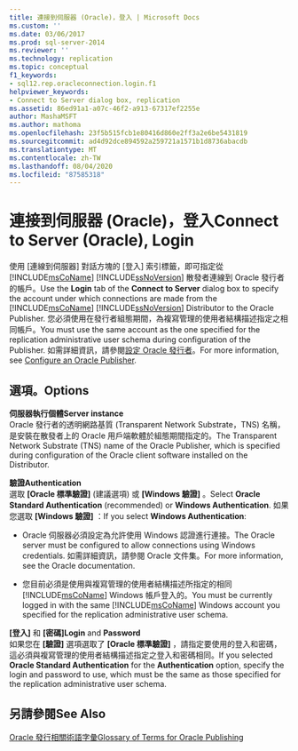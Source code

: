 ```yaml
---
title: 連接到伺服器 (Oracle)，登入 | Microsoft Docs
ms.custom: ''
ms.date: 03/06/2017
ms.prod: sql-server-2014
ms.reviewer: ''
ms.technology: replication
ms.topic: conceptual
f1_keywords:
- sql12.rep.oracleconnection.login.f1
helpviewer_keywords:
- Connect to Server dialog box, replication
ms.assetid: 86ed91a1-a07c-46f2-a913-67317ef2255e
author: MashaMSFT
ms.author: mathoma
ms.openlocfilehash: 23f5b515fcb1e80416d860e2ff3a2e6be5431819
ms.sourcegitcommit: ad4d92dce894592a259721a1571b1d8736abacdb
ms.translationtype: MT
ms.contentlocale: zh-TW
ms.lasthandoff: 08/04/2020
ms.locfileid: "87585318"
---
```

# <a name="connect-to-server-oracle-login"></a><span data-ttu-id="875d6-102">連接到伺服器 (Oracle)，登入</span><span class="sxs-lookup"><span data-stu-id="875d6-102">Connect to Server (Oracle), Login</span></span>
  <span data-ttu-id="875d6-103">使用 [連線到伺服器]  對話方塊的 [登入]  索引標籤，即可指定從 [!INCLUDE[msCoName](../../includes/msconame-md.md)] [!INCLUDE[ssNoVersion](../../includes/ssnoversion-md.md)] 散發者連線到 Oracle 發行者的帳戶。</span><span class="sxs-lookup"><span data-stu-id="875d6-103">Use the **Login** tab of the **Connect to Server** dialog box to specify the account under which connections are made from the [!INCLUDE[msCoName](../../includes/msconame-md.md)] [!INCLUDE[ssNoVersion](../../includes/ssnoversion-md.md)] Distributor to the Oracle Publisher.</span></span> <span data-ttu-id="875d6-104">您必須使用在發行者組態期間，為複寫管理的使用者結構描述指定之相同帳戶。</span><span class="sxs-lookup"><span data-stu-id="875d6-104">You must use the same account as the one specified for the replication administrative user schema during configuration of the Publisher.</span></span> <span data-ttu-id="875d6-105">如需詳細資訊，請參閱[設定 Oracle 發行者](non-sql/configure-an-oracle-publisher.md)。</span><span class="sxs-lookup"><span data-stu-id="875d6-105">For more information, see [Configure an Oracle Publisher](non-sql/configure-an-oracle-publisher.md).</span></span>  
  
## <a name="options"></a><span data-ttu-id="875d6-106">選項。</span><span class="sxs-lookup"><span data-stu-id="875d6-106">Options</span></span>  
 <span data-ttu-id="875d6-107">**伺服器執行個體**</span><span class="sxs-lookup"><span data-stu-id="875d6-107">**Server instance**</span></span>  
 <span data-ttu-id="875d6-108">Oracle 發行者的透明網路基質 (Transparent Network Substrate，TNS) 名稱，是安裝在散發者上的 Oracle 用戶端軟體於組態期間指定的。</span><span class="sxs-lookup"><span data-stu-id="875d6-108">The Transparent Network Substrate (TNS) name of the Oracle Publisher, which is specified during configuration of the Oracle client software installed on the Distributor.</span></span>  
  
 <span data-ttu-id="875d6-109">**驗證**</span><span class="sxs-lookup"><span data-stu-id="875d6-109">**Authentication**</span></span>  
 <span data-ttu-id="875d6-110">選取 **[Oracle 標準驗證]** (建議選項) 或 **[Windows 驗證]** 。</span><span class="sxs-lookup"><span data-stu-id="875d6-110">Select **Oracle Standard Authentication** (recommended) or **Windows Authentication**.</span></span> <span data-ttu-id="875d6-111">如果您選取 **[Windows 驗證]** ：</span><span class="sxs-lookup"><span data-stu-id="875d6-111">If you select **Windows Authentication**:</span></span>  
  
-   <span data-ttu-id="875d6-112">Oracle 伺服器必須設定為允許使用 Windows 認證進行連接。</span><span class="sxs-lookup"><span data-stu-id="875d6-112">The Oracle server must be configured to allow connections using Windows credentials.</span></span> <span data-ttu-id="875d6-113">如需詳細資訊，請參閱 Oracle 文件集。</span><span class="sxs-lookup"><span data-stu-id="875d6-113">For more information, see the Oracle documentation.</span></span>  
  
-   <span data-ttu-id="875d6-114">您目前必須是使用與複寫管理的使用者結構描述所指定的相同 [!INCLUDE[msCoName](../../includes/msconame-md.md)] Windows 帳戶登入的。</span><span class="sxs-lookup"><span data-stu-id="875d6-114">You must be currently logged in with the same [!INCLUDE[msCoName](../../includes/msconame-md.md)] Windows account you specified for the replication administrative user schema.</span></span>  
  
 <span data-ttu-id="875d6-115">**[登入]** 和 **[密碼]**</span><span class="sxs-lookup"><span data-stu-id="875d6-115">**Login** and **Password**</span></span>  
 <span data-ttu-id="875d6-116">如果您在 **[驗證]** 選項選取了 **[Oracle 標準驗證]** ，請指定要使用的登入和密碼，這必須與複寫管理的使用者結構描述指定之登入和密碼相同。</span><span class="sxs-lookup"><span data-stu-id="875d6-116">If you selected **Oracle Standard Authentication** for the **Authentication** option, specify the login and password to use, which must be the same as those specified for the replication administrative user schema.</span></span>  
  
## <a name="see-also"></a><span data-ttu-id="875d6-117">另請參閱</span><span class="sxs-lookup"><span data-stu-id="875d6-117">See Also</span></span>  
 [<span data-ttu-id="875d6-118">Oracle 發行相關術語字彙</span><span class="sxs-lookup"><span data-stu-id="875d6-118">Glossary of Terms for Oracle Publishing</span></span>](non-sql/glossary-of-terms-for-oracle-publishing.md)  
  
  
